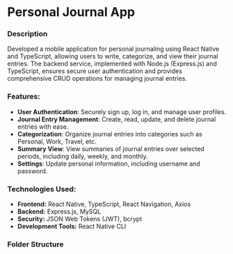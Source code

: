 # Personal Journal App

### Description

Developed a mobile application for personal journaling using React Native and TypeScript, allowing users to write, categorize, and view their journal entries. The backend service, implemented with Node.js (Express.js) and TypeScript, ensures secure user authentication and provides comprehensive CRUD operations for managing journal entries.


### Features:

- **User Authentication**: Securely sign up, log in, and manage user profiles.
- **Journal Entry Management**: Create, read, update, and delete journal entries with ease.
- **Categorization**: Organize journal entries into categories such as Personal, Work, Travel, etc.
- **Summary View**: View summaries of journal entries over selected periods, including daily, weekly, and monthly.
- **Settings**: Update personal information, including username and password.

### Technologies Used:

- **Frontend:**  React Native, TypeScript, React Navigation, Axios
- **Backend:** Express.js, MySQL
- **Security:** JSON Web Tokens (JWT), bcrypt
- **Development Tools:** React Native CLI

### Folder Structure